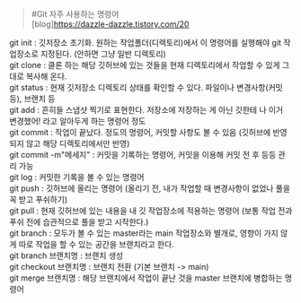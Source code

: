 > #Git 자주 사용하는 명령어<br>
[blog]https://dazzle-dazzle.tistory.com/20

git init : 깃저장소 초기화. 원하는 작업폴더(디렉토리)에서 이 명령어를 실행해야 git 작업장소로 지정된다. (안하면 그냥 일반 디렉토리)<br>
git clone : 클론 하는 해당 깃허브에 있는 것들을 현재 디렉토리에서 작업할 수 있게 그대로 복사해 온다.<br>
git status : 현재 깃저장소 디렉토리 상태를 확인할 수 있다. 파일이나 변경사항(커밋 등), 브랜치 등<br>
git add : 흔히들 스냅샷 찍기로 표현한다. 저장소에 저장하는 게 아닌 깃한테 나 이거 변경했어! 라고 알아두게 하는 명령어 정도<br>
git commit : 작업이 끝났다. 정도의 명령어, 커밋할 사항도 볼 수 있음 (깃허브에 반영되지 않고 해당 디렉토리에서만 반영)<br>
git commit -m"메세지" : 커밋을 기록하는 명령어, 커밋을 이용해 커밋 전 후 등등 관리 가능<br>
git log : 커밋한 기록을 볼 수 있는 명령어<br>
git push : 깃허브에 올리는 명령어 (올리기 전, 내가 작업할 때 변경사항이 없었나 풀을 꼭 받고 푸쉬하기)<br>
git pull : 현재 깃허브에 있는 내용을 내 깃 작업장소에 적용하는 명령어 (보통 작업 전과 푸쉬 전에 습관적으로 풀을 받고 시작한다.)<br>
git branch : 모두가 볼 수 있는 master라는 main 작업장소와 별개로, 영향이 가지 않게 따로 작업을 할 수 있는 공간을 브랜치라고 한다.<br>
git branch 브랜치명 : 브랜치 생성<br>
git checkout 브랜치명 : 브랜치 전환 (기본 브랜치 -> main)<br>
git merge 브랜치명 : 해당 브랜치에서 작업이 끝난 것을 master 브랜치에 병합하는 명령어  <br>
